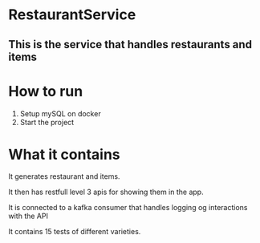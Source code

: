 # RestaurantService
## This is the service that handles restaurants and items

# How to run
1. Setup mySQL on docker
2. Start the project


# What it contains
It generates restaurant and items.

It then has restfull level 3 apis for showing them in the app.  

It is connected to a kafka consumer that handles logging og interactions with the API

It contains 15 tests of different varieties.
